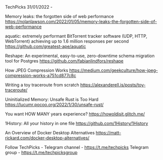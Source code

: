 TechPicks 31/01/2022 -

Memory leaks: the forgotten side of web performance
https://nolanlawson.com/2022/01/05/memory-leaks-the-forgotten-side-of-web-performance

aquatic: extremely performant BitTorrent tracker software (UDP, HTTP, WebTorrent) achieving up to 1.6 million responses per second
https://github.com/greatest-ape/aquatic

Reshape: An experimental, easy-to-use, zero-downtime schema migration tool for Postgres
https://github.com/fabianlindfors/reshape

How JPEG Compression Works
https://medium.com/geekculture/how-jpeg-compression-works-a751cd877c8c

Writing a toy traceroute from scratch
https://alexanderell.is/posts/toy-traceroute/

Uninitialized Memory: Unsafe Rust is Too Hard
https://lucumr.pocoo.org/2022/1/30/unsafe-rust/

You want HOW MANY years experience?
https://howoldisit.glitch.me/

1History: All your history in one file
https://github.com/1History/1History

An Overview of Docker Desktop Alternatives
https://matt-rickard.com/docker-desktop-alternatives/

Follow TechPicks -
Telegram channel - https://t.me/techpicks
Telegram group - https://t.me/techpicksgroup